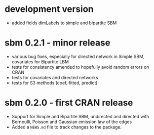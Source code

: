 # development version

* added fields dimLabels to simple and bipartite SBM

# sbm 0.2.1 - minor release

* various bug fixes, especially for directed network in Simple SBM, covariates for Bipartite LBM
* tests for consistency amended to hopefully avoid random errors on CRAN
* tests for covariates and directed networks
* tests for S3 methods (coef, fitted, predict)

# sbm 0.2.0 - first CRAN release

* Support for Simple and Bipartite SBM, undirected and directed with Bernoulli, Poisson and Gaussian emission law of the edges
* Added a `NEWS.md` file to track changes to the package.

